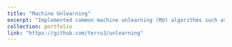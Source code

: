 ```yaml
---
title: "Machine Unlearning"
excerpt: "Implemented common machine unlearning (MU) algorithms such as zero-glance and zero-shot unlearning via error-maximizing noise and gated knowledge transfer respectively, selective synaptic dampening (SSD), incompetent teacher unlearning, etc., exploring the nascent field of MU and its applications in the right to be forgotten, debiasing, influence functions and model interpretability, and more."
collection: portfolio
link: "https://github.com/terru3/unlearning"
---
```


